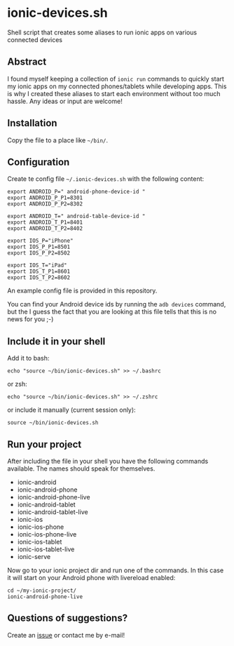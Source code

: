 # ionic-devices.sh

Shell script that creates some aliases to run ionic apps on various connected devices 

## Abstract

I found myself keeping a collection of `ionic run` commands to quickly start my ionic apps on my connected phones/tablets while developing apps. This is why I created these aliases to start each environment without too much hassle. Any ideas or input are welcome!

## Installation

Copy the file to a place like `~/bin/`.

## Configuration

Create te config file `~/.ionic-devices.sh` with the following content:

    export ANDROID_P=" android-phone-device-id "
    export ANDROID_P_P1=8301
    export ANDROID_P_P2=8302

    export ANDROID_T=" android-table-device-id "
    export ANDROID_T_P1=8401
    export ANDROID_T_P2=8402

    export IOS_P="iPhone"
    export IOS_P_P1=8501
    export IOS_P_P2=8502

    export IOS_T="iPad"
    export IOS_T_P1=8601
    export IOS_T_P2=8602

An example config file is provided in this repository.

You can find your Android device ids by running the `adb devices` command, but the I guess the fact that you are looking at this file tells that this is no news for you ;-)

## Include it in your shell

Add it to bash:

    echo "source ~/bin/ionic-devices.sh" >> ~/.bashrc

or zsh:

    echo "source ~/bin/ionic-devices.sh" >> ~/.zshrc

or include it manually (current session only):

    source ~/bin/ionic-devices.sh

## Run your project

After including the file in your shell you have the following commands available. The names should speak for themselves.

- ionic-android
- ionic-android-phone
- ionic-android-phone-live
- ionic-android-tablet
- ionic-android-tablet-live
- ionic-ios
- ionic-ios-phone
- ionic-ios-phone-live
- ionic-ios-tablet
- ionic-ios-tablet-live
- ionic-serve

Now go to your ionic project dir and run one of the commands. In this case it will start on your Android phone with livereload enabled:

    cd ~/my-ionic-project/
    ionic-android-phone-live

## Questions of suggestions?

Create an [issue](https://github.com/beeman/ionic-devices.sh/issues/new) or contact me by e-mail!
